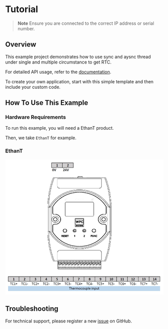 # Tutorial
> **Note**
> Ensure you are connected to the correct IP address or serial number.

## Overview

This example project demonstrates how to use sync and aysnc thread under single and multiple circumstance to get RTC.

For detailed API usage, refer to the [documentation](https://wpc-systems-ltd.github.io/WPC_Python_driver_release/).

To create your own application, start with this simple template and then include your custom code.

## How To Use This Example

### Hardware Requirements

To run this example, you will need a EthanT product.

Then, we take `EthanT` for example.

### EthanT

<img src="https://github.com/WPC-Systems-Ltd/WPC_Python_driver_release/blob/main/Reference/Pinouts/pinout-EthanT.JPG" alt="drawing" width="600"/>

## Troubleshooting

For technical support, please register a new [issue](https://github.com/WPC-Systems-Ltd/WPC_Python_driver_release/issues) on GitHub.